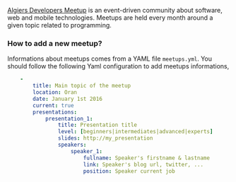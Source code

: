 [Algiers Developers Meetup](http://algiers-meetup.org/) is an event-driven community about software, web and mobile technologies. Meetups are held every month around a given topic related to programming.


### How to add a new meetup?
Informations about meetups comes from a YAML file ```meetups.yml```. You should follow the following Yaml configuration to add meetups informations,

```yaml
    -
        title: Main topic of the meetup
        location: Oran
        date: January 1st 2016
        current: true
        presentations:
            presentation_1:
                title: Presentation title
                level: [beginners|intermediates|advanced|experts]
                slides: http://my_presentation
                speakers:
                    speaker_1:
                        fullname: Speaker's firstname & lastname
                        link: Speaker's blog url, twitter, ...
                        position: Speaker current job
````
